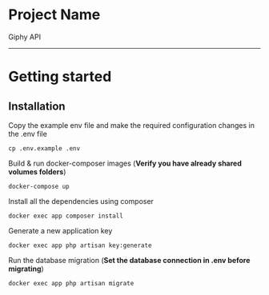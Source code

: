 # Project Name

Giphy API

----------

# Getting started



## Installation

Copy the example env file and make the required configuration changes in the .env file

    cp .env.example .env

Build & run docker-composer images (**Verify you have already shared volumes folders**)

    docker-compose up

Install all the dependencies using composer

    docker exec app composer install

Generate a new application key

    docker exec app php artisan key:generate

Run the database migration (**Set the database connection in .env before migrating**)

    docker exec app php artisan migrate
